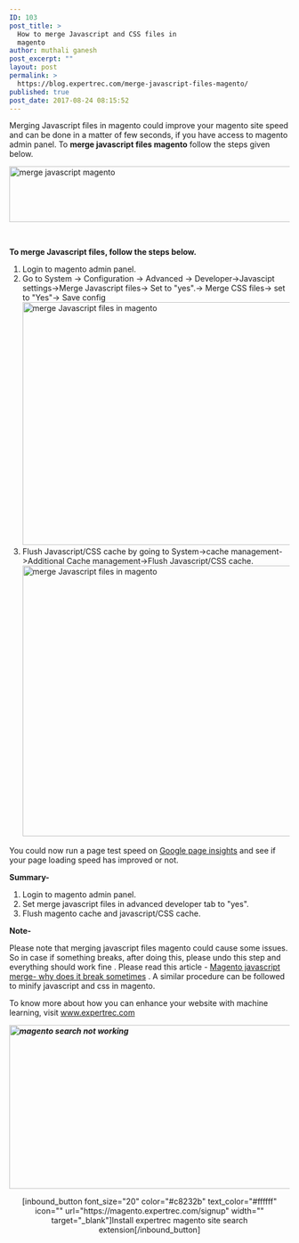 ```yaml
---
ID: 103
post_title: >
  How to merge Javascript and CSS files in
  magento
author: muthali ganesh
post_excerpt: ""
layout: post
permalink: >
  https://blog.expertrec.com/merge-javascript-files-magento/
published: true
post_date: 2017-08-24 08:15:52
---
```

Merging Javascript files in magento could improve your magento site speed and can be done in a matter of few seconds, if you have access to magento admin panel. To <strong>merge javascript files magento</strong> follow the steps given below.

<img class="size-full wp-image-185 aligncenter" src="https://blog.expertrec.com/wp-content/uploads/2017/08/merge-javascript-magento.png" alt="merge javascript magento" width="620" height="100" />

&nbsp;

<strong>To merge Javascript files, follow the steps below.</strong>
<ol>
 	<li>Login to magento admin panel.</li>
 	<li>Go to System -&gt; Configuration -&gt; Advanced -&gt; Developer-&gt;Javascipt settings-&gt;Merge Javascript files-&gt; Set to "yes".-&gt; Merge CSS files-&gt; set to "Yes"-&gt; Save config<img class="alignnone wp-image-105 size-full" src="https://blog.expertrec.com/wp-content/uploads/2017/08/merge-JS-and-CSS.png" alt="merge Javascript files in magento" width="1488" height="436" /></li>
 	<li>Flush Javascript/CSS cache by going to System-&gt;cache management-&gt;Additional Cache management-&gt;Flush Javascript/CSS cache. <img class="alignnone wp-image-106 size-full" src="https://blog.expertrec.com/wp-content/uploads/2017/08/JS-CSS-cache-magento.png" alt="merge Javascript files in magento" width="841" height="486" /></li>
</ol>
You could now run a page test speed on <a href="https://developers.google.com/speed/pagespeed/insights/">Google page insights</a> and see if your page loading speed has improved or not.

<strong>Summary-</strong>
<ol>
 	<li>Login to magento admin panel.</li>
 	<li>Set merge javascript files in advanced developer tab to "yes".</li>
 	<li>Flush magento cache and javascript/CSS cache.</li>
</ol>
<strong>Note-</strong>

Please note that merging javascript files magento could cause some issues. So in case if something breaks, after doing this, please undo this step and everything should work fine . Please read this article - <a href="https://stackoverflow.com/questions/11226902/magento-javascript-merge-why-does-it-break-in-some-cases">Magento javascript merge- why does it break sometimes</a> . A similar procedure can be followed to minify javascript and css in magento.

To know more about how you can enhance your website with machine learning, visit <a href="http://www.expertrec.com">www.expertrec.com</a>

<em><strong><a href="https://www.magentocommerce.com/magento-connect/magento-search-extension-expertrec.html"><img class="wp-image-64 size-full aligncenter" src="https://blog.expertrec.com/wp-content/uploads/2017/08/search-1.gif" alt="magento search not working" width="573" height="294" /></a></strong></em>
<p style="text-align: center;">[inbound_button font_size="20" color="#c8232b" text_color="#ffffff" icon="" url="https://magento.expertrec.com/signup" width="" target="_blank"]Install expertrec magento site search extension[/inbound_button]</p>